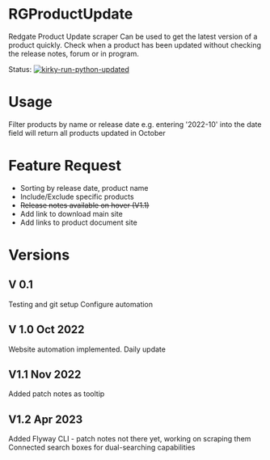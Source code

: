 # RGProductUpdate
Redgate Product Update scraper
Can be used to get the latest version of a product quickly. 
Check when a product has been updated without checking the release notes, forum or in program.

Status:
[![kirky-run-python-updated](https://github.com/rekirky/RGProductUpdate/actions/workflows/pythonaction.yml/badge.svg)](https://github.com/rekirky/RGProductUpdate/actions/workflows/pythonaction.yml)  


# Usage
Filter products by name or release date
e.g. entering '2022-10' into the date field will return all products updated in October

# Feature Request
* Sorting by release date, product name
* Include/Exclude specific products  
* ~~Release notes available on hover (V1.1)~~
* Add link to download main site
* Add links to product document site


# Versions
## V 0.1 
Testing and git setup
Configure automation 

## V 1.0 Oct 2022
Website automation implemented. 
Daily update

## V1.1 Nov 2022
Added patch notes as tooltip

## V1.2 Apr 2023
Added Flyway CLI - patch notes not there yet, working on scraping them
Connected search boxes for dual-searching capabilities